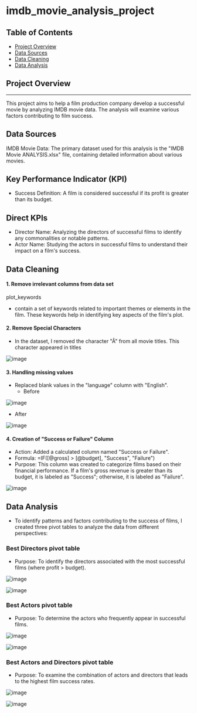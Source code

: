 # imdb_movie_analysis_project

## Table of Contents

- [Project Overview](#project-overview)
- [Data Sources](#data-sources)
- [Data Cleaning](#Data-Cleaning)
- [Data Analysis](#Data-Analysis)


## Project Overview
---
This project aims to help a film production company develop a successful movie by analyzing IMDB movie data. The analysis will examine various factors contributing to film success.


## Data Sources

IMDB Movie Data: The primary dataset used for this analysis is the "IMDB Movie ANALYSIS.xlsx" file, containing detailed information about various movies. 

## Key Performance Indicator (KPI)
- Success Definition: A film is considered successful if its profit is greater than its budget.

## Direct KPIs
- Director Name: Analyzing the directors of successful films to identify any commonalities or notable patterns.
- Actor Name: Studying the actors in successful films to understand their impact on a film's success.

## Data Cleaning 

#### 1. Remove irrelevant columns from data set 
plot_keywords
- contain a set of keywords related to important themes or elements in the film. These keywords help in identifying key aspects of the film's plot.

#### 2. Remove Special Characters 
- In the dataset, I removed the character "Â" from all movie titles. This character appeared in titles

![image](https://github.com/user-attachments/assets/add8a70e-1a3b-4ab6-839d-7f2dba0a9099)

#### 3. Handling missing values
- Replaced blank values in the "language" column with "English".
  - Before
  
![image](https://github.com/user-attachments/assets/0d07b0be-538b-470b-9487-742be43534d2)
  - After

![image](https://github.com/user-attachments/assets/63a443b6-45c6-446f-a59f-c73d90968eb4)

 #### 4. Creation of "Success or Failure" Column
- Action: Added a calculated column named "Success or Failure".
- Formula: =IF([@gross] > [@budget], "Success", "Failure")
- Purpose: This column was created to categorize films based on their financial performance. If a film's gross revenue is greater than its budget, it is labeled as "Success"; otherwise, it is labeled as "Failure".

![image](https://github.com/user-attachments/assets/ac0fe1b1-2370-42b2-8a1d-dea921a9d781)

## Data Analysis
 - To identify patterns and factors contributing to the success of films, I created three pivot tables to analyze the data from different perspectives:
### Best Directors pivot table
- Purpose: To identify the directors associated with the most successful films (where profit > budget).

![image](https://github.com/user-attachments/assets/5dbbcdef-aada-4685-baf0-7db07e8971e8)

![image](https://github.com/user-attachments/assets/384a0388-a1fe-4c32-b3c7-8c0ef598c96b)


### Best Actors pivot table
- Purpose: To determine the actors who frequently appear in successful films.

![image](https://github.com/user-attachments/assets/951e63e8-e263-445a-8e8a-b15df9e0a22b)

![image](https://github.com/user-attachments/assets/f94c7a62-01a9-497f-9510-4bec8f1ee557)


### Best Actors and Directors pivot table
- Purpose: To examine the combination of actors and directors that leads to the highest film success rates.

![image](https://github.com/user-attachments/assets/8ca553ec-5362-4de3-8b1e-42c29a0ce15b)

![image](https://github.com/user-attachments/assets/b7a801be-e2fa-4f07-bfa1-9f4d04d0eb6b)

